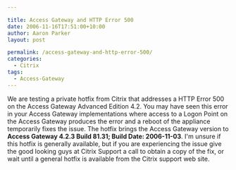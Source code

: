 ```yaml
---

title: Access Gateway and HTTP Error 500
date: 2006-11-16T17:51:00+10:00
author: Aaron Parker
layout: post

permalink: /access-gateway-and-http-error-500/
categories:
  - Citrix
tags:
  - Access-Gateway
---
```

We are testing a private hotfix from Citrix that addresses a HTTP Error 500 on the Access Gateway Advanced Edition 4.2. You may have seen this error in your Access Gateway implementations where access to a Logon Point on the Access Gateway produces the error and a reboot of the appliance temporarily fixes the issue. The hotfix brings the Access Gateway version to **Access Gateway 4.2.3 Build 81.31; Build Date: 2006-11-03**. I'm unsure if this hotfix is generally available, but if you are experiencing the issue give the good looking guys at Citrix Support a call to obtain a copy of the fix, or wait until a general hotfix is available from the Citrix support web site.
